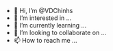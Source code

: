 - 👋 Hi, I’m @VDChinhs
- 👀 I’m interested in ...
- 🌱 I’m currently learning ...
- 💞️ I’m looking to collaborate on ...
- 📫 How to reach me ...

<!---
VDChinhs/VDChinhs is a ✨ special ✨ repository because its `README.md` (this file) appears on your GitHub profile.
You can click the Preview link to take a look at your changes.
--->
